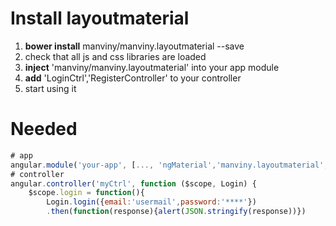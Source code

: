 # Install layoutmaterial 

1. **bower install** manviny/manviny.layoutmaterial --save  
2. check that all js and css libraries are loaded  
3. **inject** 'manviny/manviny.layoutmaterial' into your app module  
4. **add** 'LoginCtrl','RegisterController' to your controller  
5. start using it  



# Needed
```js
# app
angular.module('your-app', [..., 'ngMaterial','manviny.layoutmaterial', ...])
# controller
angular.controller('myCtrl', function ($scope, Login) {
    $scope.login = function(){
        Login.login({email:'usermail',password:'****'})
        .then(function(response){alert(JSON.stringify(response))})
```
